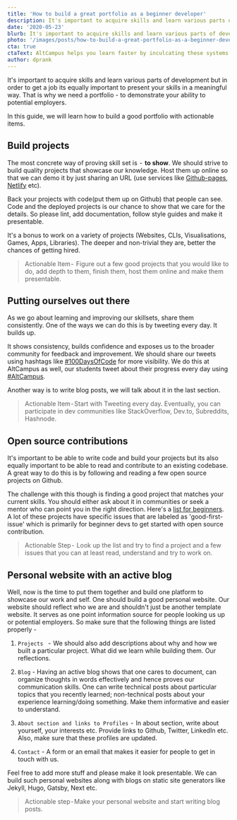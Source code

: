```yaml
---
title: 'How to build a great portfolio as a beginner developer'
description: It's important to acquire skills and learn various parts of development but in order to get a job its equally important to present your skills in a meaningful way. That is why we recommend that you build a portfolio - to demonstrate your ability to potential employers.
date: '2020-05-23'
blurb: It's important to acquire skills and learn various parts of development but in order to get a job its equally important to present your skills in a meaningful way. That is why we recommend that you build a portfolio - to demonstrate your ability to potential employers.
photo: '/images/posts/how-to-build-a-great-portfolio-as-a-beginner-developer.jpeg'
cta: true
ctaText: AltCampus helps you learn faster by inculcating these systems as part of the learning model. 🙌
author: dprank
---
```


It's important to acquire skills and learn various parts of development but in order to get a job its equally important to present your skills in a meaningful way. That is why we need a portfolio - to demonstrate your ability to potential employers.

In this guide, we will learn how to build a good portfolio with actionable items.

## Build projects

The most concrete way of proving skill set is  -  **to show**. We should strive to build quality projects that showcase our knowledge. Host them up online so that we can demo it by just sharing an URL (use services like [Github-pages](https://pages.github.com/), [Netlify](https://netlify.com) etc).

Back your projects with code(put them up on Github) that people can see. Code and the deployed projects is our chance to show that we care for the details. So please lint, add documentation, follow style guides and make it presentable.

It's a bonus to work on a variety of projects (Websites, CLIs, Visualisations, Games, Apps, Libraries). The deeper and non-trivial they are, better the chances of getting hired.

> Actionable Item -  Figure out a few good projects that you would like to do, add depth to them, finish them, host them online and make them presentable.

## Putting ourselves out there

As we go about learning and improving our skillsets, share them consistently. One of the ways we can do this is by tweeting every day. It builds up.

It shows consistency, builds confidence and exposes us to the broader community for feedback and improvement. We should share our tweets using hashtags like [#100DaysOfCode](https://twitter.com/hashtag/100DaysOfCode) for more visibility. We do this at AltCampus as well, our students tweet about their progress every day using [#AltCampus](https://twitter.com/hashtag/AltCampus).

Another way is to write blog posts, we will talk about it in the last section.

> Actionable Item - Start with Tweeting every day. Eventually, you can participate in dev communities like StackOverflow, Dev.to, Subreddits, Hashnode.

## Open source contributions

It's important to be able to write code and build your projects but its also equally important to be able to read and contribute to an existing codebase. A great way to do this is by following and reading a few open source projects on Github.

The challenge with this though is finding a good project that matches your current skills. You should either ask about it in communities or seek a mentor who can point you in the right direction. Here's a [list for beginners](https://www.firsttimersonly.com/). A lot of these projects have specific issues that are labeled as 'good-first-issue' which is primarily for beginner devs to get started with open source contribution.

> Actionable Step -  Look up the list and try to find a project and a few issues that you can at least read, understand and try to work on.

## Personal website with an active blog

Well, now is the time to put them together and build one platform to showcase our work and self. One should build a good personal website. Our website should reflect who we are and shouldn't just be another template website. It serves as one point information source for people looking us up or potential employers. So make sure that the following things are listed properly -

1. `Projects ` -  We should also add descriptions about why and how we built a particular project. What did we learn while building them. Our reflections.

2. `Blog` - Having an active blog shows that one cares to document, can organize thoughts in words effectively and hence proves our communication skills. One can write technical posts about particular topics that you recently learned; non-technical posts about your experience learning/doing something. Make them informative and easier to understand.

3. `About section and links to Profiles`  -  In about section, write about yourself, your interests etc. Provide links to Github, Twitter, LinkedIn etc. Also, make sure that these profiles are updated.

4. `Contact` - A form or an email that makes it easier for people to get in touch with us.

Feel free to add more stuff and please make it look presentable. We can build such personal websites along with blogs on static site generators like Jekyll, Hugo, Gatsby, Next etc.

> Actionable step - Make your personal website and start writing blog posts.
